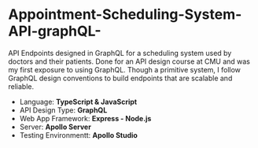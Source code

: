 # Appointment-Scheduling-System-API-graphQL-
API Endpoints designed in GraphQL for a scheduling system used by doctors and their patients. Done for an API design course at CMU and was my first exposure to using GraphQL. Though a primitive system, I follow GraphQL design conventions to build endpoints that are scalable and reliable.

- Language: **TypeScript & JavaScript**
- API Design Type: **GraphQL**
- Web App Framework: **Express - Node.js**
- Server: **Apollo Server**
- Testing Environmentt: **Apollo Studio**
